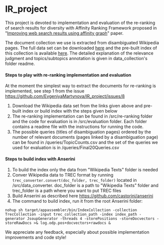 # IR_project

This project is devoted to implementation and evaluation of the re-ranking of search results for diversity with Affinity Ranking Framework proposed in "[Improving web search results using affinity graph](https://dl.acm.org/citation.cfm?doid=1076034.1076120)" paper.

The document collection we use is extracted from disambiguated Wikipedia pages. The full data set can be downloaded [here](https://drive.google.com/file/d/1U3dbvMyn5j8xODpL3oSw_-A15pzDPhia/view?usp=sharing) and the pre-built index of this collection is available [here](https://drive.google.com/file/d/1pBcWe6V8tIhLA9qADFkOXfrtXCa4u1CJ/view?usp=sharing). The detailed explanation of the relevance judgment and topics/subtopics annotation is given in data_collection's folder readme.

#### Steps to play with re-ranking implementation and evaluation
At the moment the simplest way to extract the documents for re-ranking is implemented, see step 1 from the issue https://github.com/EvgeniyaMartynova/IR_project/issues/8

1. Download the Wikipedia data set from the links given above and pre-built index or build index with the steps given below
2. The re-ranking implementation can be found in /src/re-ranking folder and the code for evaluation is in /src/evaluation folder. Each folder contains a readme file with the instructions for running the code.
3. The possible queries (titles of disambiguation pages) ordered by the number of relevant documents (pages linked by a disambiguation page) can be found in /queries/TopicCounts.csv and the set of the queries we used for evaluation is in /queries/Final20Queries.csv

#### Steps to build index with Anserini
1. To build the index only the data from "Wikipedia Texts" folder is needed
2. Conver Wikipedia data to TREC format by running `trec_converter.convert(doc_folder, trec_folder)` located in /src/data_converter. doc_folder is a path to "Wikipedia Texts" folder and trec_folder is a path where you want to put TREC files
3. Build Anserini as described here https://github.com/castorini/anserini
5. The command to build index, run it from the root Anserini folder:
```
nohup sh target/appassembler/bin/IndexCollection -collection TrecCollection -input trec_collection_path -index index_path -generator JsoupGenerator -threads 4 -storePositions -storeDocvectors -storeRawDocs >& log.odp.pos+docvectors+rawdocs &
```

We appreciate any feedback, especially about possible implementation improvements and code style!
